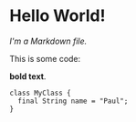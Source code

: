 # Hello World!

_I'm a Markdown file._

This is some code:

**bold text**.

```
class MyClass {
  final String name = "Paul";
}
```